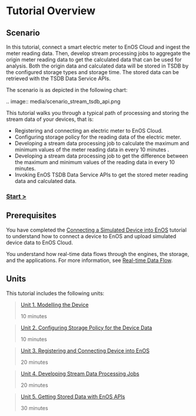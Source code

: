 # Tutorial Overview

## Scenario

In this tutorial, connect a smart electric meter to EnOS Cloud and ingest the meter reading data. Then, develop stream processing jobs to aggregate the origin meter reading data to get the calculated data that can be used for analysis. Both the origin data and calculated data will be stored in TSDB by the configured storage types and storage time. The stored data can be retrieved with the TSDB Data Service APIs.

The scenario is as depicted in the following chart:

.. image:: media/scenario_stream_tsdb_api.png

This tutorial walks you through a typical path of processing and storing the stream data of your devices, that is:

- Registering and connecting an electric meter to EnOS Cloud.
- Configuring storage policy for the reading data of the electric meter.
- Developing a stream data processing job to calculate the maximum and minimum values of the meter reading data in every 10 minutes .
- Developing a stream data processing job to get the difference between the maximum and minimum values of the reading data in every 10 minutes.
- Invoking EnOS TSDB Data Service APIs to get the stored meter reading data and calculated data.

### [Start >](modelling_device)

## Prerequisites

You have completed the [Connecting a Simulated Device into EnOS](/docs/device-connection/en/latest/tutorial/connecting_device_simulated/index.html) tutorial to understand how to connect a device to EnOS and upload simulated device data to EnOS Cloud.

You understand how real-time data flows through the engines, the storage, and the applications. For more information, see [Real-time Data Flow](../../learn/data_flow). 

## Units

This tutorial includes the following units:

> [Unit 1. Modelling the Device](modelling_device)
>
> 10 minutes

> [Unit 2. Configuring Storage Policy for the Device Data](configuring_storage_policy)
>
> 10 minutes

> [Unit 3. Registering and Connecting Device into EnOS](connecting_device)
>
> 20 minutes

> [Unit 4. Developing Stream Data Processing Jobs](developing_streams)
>
> 20 minutes

> [Unit 5. Getting Stored Data with EnOS APIs](getting_stored_data)
>
> 30 minutes
